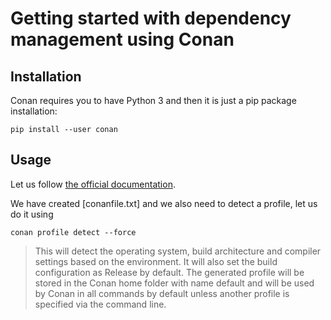 # Getting started with dependency management using Conan

## Installation

Conan requires you to have Python 3 and then it is just a pip package installation:

```
pip install --user conan
```

## Usage

Let us follow [the official documentation](https://docs.conan.io/2/tutorial/consuming_packages/build_simple_cmake_project.html).

We have created [conanfile.txt] and we also need to detect a profile, let us do it using

```
conan profile detect --force
```

> This will detect the operating system, build architecture and compiler settings based
> on the environment. It will also set the build configuration as Release by default.
> The generated profile will be stored in the Conan home folder with name default and
> will be used by Conan in all commands by default unless another profile is specified
> via the command line. 


